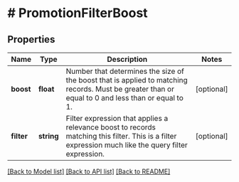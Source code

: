# # PromotionFilterBoost

## Properties

| Name       | Type       | Description                                                                                                                                          | Notes      |
| ---------- | ---------- | ---------------------------------------------------------------------------------------------------------------------------------------------------- | ---------- |
| **boost**  | **float**  | Number that determines the size of the boost that is applied to matching records. Must be greater than or equal to 0 and less than or equal to 1.    | [optional] |
| **filter** | **string** | Filter expression that applies a relevance boost to records matching this filter. This is a filter expression much like the query filter expression. | [optional] |

[[Back to Model list]](../../README.md#models) [[Back to API list]](../../README.md#endpoints) [[Back to README]](../../README.md)
